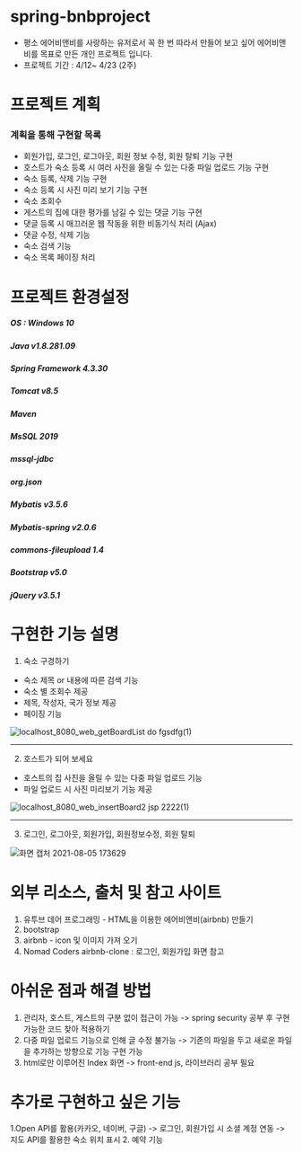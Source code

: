 # spring-bnbproject
+ 평소 에어비앤비를 사랑하는 유저로서 꼭 한 번 따라서 만들어 보고 싶어 에어비앤비를 목표로 만든 개인 프로젝트 입니다.
+ 프로젝트 기간 : 4/12~ 4/23 (2주)
# 프로젝트 계획
### 계획을 통해 구현할 목록
+ 회원가입, 로그인, 로그아웃, 회원 정보 수정, 회원 탈퇴 기능 구현
+ 호스트가 숙소 등록 시 여러 사진을 올릴 수 있는 다중 파일 업로드 기능 구현
+ 숙소 등록, 삭제 기능 구현
+ 숙소 등록 시 사진 미리 보기 기능 구현
+ 숙소 조회수
+ 게스트의 집에 대한 평가를 남길 수 있는 댓글 기능 구현
+ 댓글 등록 시 매끄러운 웹 작동을 위한 비동기식 처리 (Ajax)
+ 댓글 수정, 삭제 기능
+ 숙소 검색 기능
+ 숙소 목록 페이징 처리
# 프로젝트 환경설정
##### OS : Windows 10
##### Java v1.8.281.09
##### Spring Framework 4.3.30
##### Tomcat v8.5
##### Maven
##### MsSQL 2019
##### mssql-jdbc
##### org.json
##### Mybatis v3.5.6
##### Mybatis-spring v2.0.6
##### commons-fileupload 1.4
##### Bootstrap v5.0
##### jQuery v3.5.1
# 구현한 기능 설명
1. 숙소 구경하기
  * 숙소 제목 or 내용에 따른 검색 기능
  * 숙소 별 조회수 제공
  * 제목, 작성자, 국가 정보 제공
  * 페이징 기능

![localhost_8080_web_getBoardList do fgsdfg(1)](https://user-images.githubusercontent.com/86212069/128324561-133fa307-2d2e-475b-93f3-03f8264a08c7.png)


***

2. 호스트가 되어 보세요
  * 호스트의 집 사진을 올릴 수 있는 다중 파일 업로드 기능
  * 파일 업로드 시 사진 미리보기 기능 제공


![localhost_8080_web_insertBoard2 jsp 2222(1)](https://user-images.githubusercontent.com/86212069/128324804-704e13cf-97cd-484d-9915-3fd512d9cf69.png)

---

3. 로그인, 로그아웃, 회원가입, 회원정보수정, 회원 탈퇴

![화면 캡처 2021-08-05 173629](https://user-images.githubusercontent.com/86212069/128324988-9bac7d12-9600-4d4a-9ca5-8e9a9ee8cbbd.png)


# 외부 리소스, 출처 및 참고 사이트
1. 유투브 데어 프로그래밍 - HTML을 이용한 에어비앤비(airbnb) 만들기
2. bootstrap
3. airbnb - icon 및 이미지 가져 오기
4. Nomad Coders airbnb-clone : 로그인, 회원가입 화면 참고

# 아쉬운 점과 해결 방법
1. 관리자, 호스트, 게스트의 구분 없이 접근이 가능
-> spring security 공부 후 구현 가능한 코드 찾아 적용하기
2. 다중 파일 업로드 기능으로 인해 글 수정 불가능
-> 기존의 파일을 두고 새로운 파일을 추가하는 방향으로 기능 구현 가능
3. html로만 이루어진 Index 화면
-> front-end js, 라이브러리 공부 필요

# 추가로 구현하고 싶은 기능
1.Open API를 활용(카카오, 네이버, 구글)
-> 로그인, 회원가입 시 소셜 계정 연동
-> 지도 API를 활용한 숙소 위치 표시
2. 예약 기능



